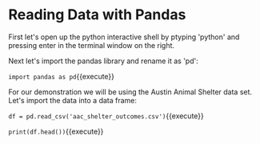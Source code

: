 # Reading Data with Pandas

First let's open up the python interactive shell by ptyping 'python' and pressing enter in the terminal window on the right.

Next let's import the pandas library and rename it as 'pd':

`import pandas as pd`{{execute}}

For our demonstration we will be using the Austin Animal Shelter data set. Let's import the data into a data frame:

`df = pd.read_csv('aac_shelter_outcomes.csv')`{{execute}}

`print(df.head())`{{execute}}



